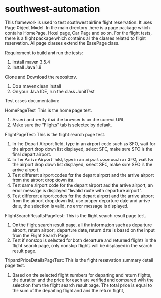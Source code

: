 # southwest-automation

This framework is used to test southwest airline flight reservation. It uses Page Object Model. In the main directory there is a page package which contains HomePage, Hotel page, Car Page and so on. For the flight tests, there is a flight package which contains all the classes related to flight reservation. All page classes extend the BasePage class.

Requirement to build and run the tests:

1. Install maven 3.5.4
2. Install Java 1.8

Clone and Download the repository.
1. Do a maven clean install
2. On your Java IDE, run the class JunitTest

Test cases documentation:

HomePageTest: This is the home page test.
1. Assert and verify that the browser is on the correct URL
2. Make sure the “Flights” tab is selected by default.

FlightPageTest: This is the flight search page test.
1. In the Depart Airport field, type in an airport code such as SFO, wait for the airport drop down list displayed, select SFO, make sure SFO is the final depart airport.
2. In the Arrive Airport field, type in an airport code such as SFO, wait for the airport drop down list displayed, select SFO, make sure SFO is the arrive airport.
3. Test different airport codes for the depart airport and the arrive airport from the airport drop down list.
4. Test same airport code for the depart airport and the arrive airport, an error message is displayed "Invalid route with departure airport".
5. Test different airport codes for the depart airport and the arrive airport from the airport drop down list, use proper departure date and arrive date, the selection is valid, no error message is displayed.

FlightSearchResultsPageTest: This is the flight search result page test.
1. On the flight search result page, all the information such as departure airport, return airport, departure date, return date is based on the input from the Flight Search Page.
2. Test if nonstop is selected for both departure and returned flights in the flight search page, only nonstop flights will be displayed in the search result page.

TripandPriceDetailsPageTest: This is the flight reservation summary detail page test.
1. Based on the selected flight numbers for departing and return flights, the duration and the price for each are verified and compared with the selection from the flight search result page. The total price is equal to the sum of the departing flight and and the return flight,



